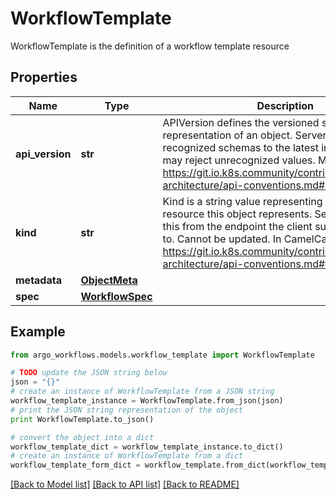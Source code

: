 # WorkflowTemplate

WorkflowTemplate is the definition of a workflow template resource

## Properties

Name | Type | Description | Notes
------------ | ------------- | ------------- | -------------
**api_version** | **str** | APIVersion defines the versioned schema of this representation of an object. Servers should convert recognized schemas to the latest internal value, and may reject unrecognized values. More info: https://git.io.k8s.community/contributors/devel/sig-architecture/api-conventions.md#resources | [optional] 
**kind** | **str** | Kind is a string value representing the REST resource this object represents. Servers may infer this from the endpoint the client submits requests to. Cannot be updated. In CamelCase. More info: https://git.io.k8s.community/contributors/devel/sig-architecture/api-conventions.md#types-kinds | [optional] 
**metadata** | [**ObjectMeta**](ObjectMeta.md) |  | 
**spec** | [**WorkflowSpec**](WorkflowSpec.md) |  | 

## Example

```python
from argo_workflows.models.workflow_template import WorkflowTemplate

# TODO update the JSON string below
json = "{}"
# create an instance of WorkflowTemplate from a JSON string
workflow_template_instance = WorkflowTemplate.from_json(json)
# print the JSON string representation of the object
print WorkflowTemplate.to_json()

# convert the object into a dict
workflow_template_dict = workflow_template_instance.to_dict()
# create an instance of WorkflowTemplate from a dict
workflow_template_form_dict = workflow_template.from_dict(workflow_template_dict)
```
[[Back to Model list]](../README.md#documentation-for-models) [[Back to API list]](../README.md#documentation-for-api-endpoints) [[Back to README]](../README.md)


